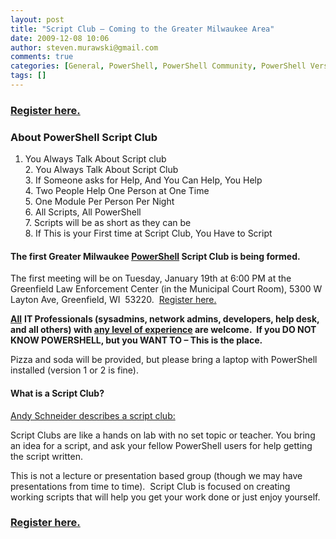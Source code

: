 ```yaml
---
layout: post
title: "Script Club – Coming to the Greater Milwaukee Area"
date: 2009-12-08 10:06
author: steven.murawski@gmail.com
comments: true
categories: [General, PowerShell, PowerShell Community, PowerShell Version 1, PowerShell Version 2]
tags: []
---
```



### **<a href="http://mkescriptclub.eventbrite.com " target="_blank">Register here.</a>**




### About PowerShell Script Club




1. You Always Talk About Script club    <br>2. You Always Talk About Script Club     <br>3. If Someone asks for Help, And You Can Help, You Help     <br>4. Two People Help One Person at One Time     <br>5. One Module Per Person Per Night     <br>6. All Scripts, All PowerShell     <br>7. Scripts will be as short as they can be     <br>8. If This is your First time at Script Club, You Have to Script



#### The first Greater Milwaukee <a href="http://msdn.microsoft.com/en-us/library/ms714418(VS.85).aspx" target="_blank">PowerShell</a> Script Club is being formed.




The first meeting will be on Tuesday, January 19th at 6:00 PM at the Greenfield Law Enforcement Center (in the Municipal Court Room), 5300 W Layton Ave, Greenfield, WI&#160; 53220.&#160; <a href="http://mkescriptclub.eventbrite.com " target="_blank">Register here.</a>



**<u>All</u>** **IT Professionals (sysadmins, network admins, developers, help desk, and all others) with <u>any level of experience</u> are welcome.&#160; If you DO NOT KNOW POWERSHELL, but you WANT TO – This is the place.**



Pizza and soda will be provided, but please bring a laptop with PowerShell installed (version 1 or 2 is fine).



#### What is a Script Club?




<a href="http://get-powershell.com/2009/04/04/powershell-script-club-in-seattle/" target="_blank">Andy Schneider describes a script club:</a>



>

Script Clubs are like a hands on lab with no set topic or teacher. You bring an idea for a script, and ask your fellow PowerShell users for help getting the script written.






This is not a lecture or presentation based group (though we may have presentations from time to time).&#160; Script Club is focused on creating working scripts that will help you get your work done or just enjoy yourself.



### <a href="http://mkescriptclub.eventbrite.com/" target="_blank">Register here.</a>



